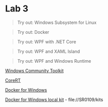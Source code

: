 # Lab 3

> Try out: Windows Subsystem for Linux

> Try out: Docker

> Try out: WPF with .NET Core

> Try out: WPF and XAML Island

> Try out: WPF and Windows Runtime

[Windows Community Toolkit](https://github.com/windows-toolkit)

[CoreRT](https://github.com/dotnet/corert)

[Docker for Windows](https://www.docker.com/products/docker-desktop)

[Docker for Windows local kit](file://SR0109/kits) - file://SR0109/kits
